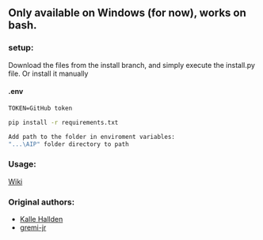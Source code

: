 ## Only available on Windows (for now), works on bash.

### setup:
Download the files from the install branch, and simply execute the install.py file.
Or install it manually

#### .env

```txt
TOKEN=GitHub token
```

```bash
pip install -r requirements.txt

Add path to the folder in enviroment variables:
"...\AIP" folder directory to path
```

### Usage:

[Wiki](https://github.com/Smoqu/AIP/wiki/Commmands)


### Original authors:

- [Kalle Hallden](https://github.com/KalleHallden)
- [gremi-jr](https://github.com/gremi-jr)
